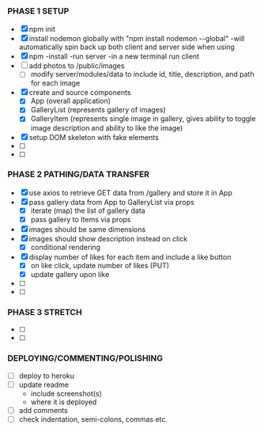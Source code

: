 ### PHASE 1 SETUP
- [x] npm init
- [x] install nodemon globally with "npm install nodemon --global"
    -will automatically spin back up both client and server side when using
- [x] npm
    -install
    -run server
    -in a new terminal run client
- [ ] add photos to /public/images
    - [ ] modify server/modules/data to include id, title, description, and path for each image
- [x] create and source components
    - [x] App (overall application)
    - [x] GalleryList (represents gallery of images)
    - [x] GalleryItem (represents single image in gallery, gives ability to toggle image description
    and ability to like the image)
- [x] setup DOM skeleton with fake elements
- [ ] 
- [ ]


### PHASE 2 PATHING/DATA TRANSFER
- [x] use axios to retrieve GET data from /gallery and store it in App
- [x] pass gallery data from App to GalleryList via props
    - [x] iterate (map) the list of gallery data
    - [x] pass gallery to Items via props
- [x] images should be same dimensions
- [x] images should show description instead on click
    - [x] conditional rendering
- [x] display number of likes for each item and include a like button
    - [x] on like click, update number of likes (PUT)
    - [x] update gallery upon like
- [ ] 
- [ ]


### PHASE 3 STRETCH
- [ ]
- [ ]


### DEPLOYING/COMMENTING/POLISHING
- [ ] deploy to heroku
- [ ] update readme
    - include screenshot(s)
    - where it is deployed
- [ ] add comments
- [ ] check indentation, semi-colons, commas etc.